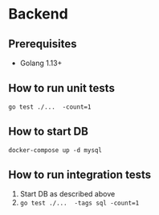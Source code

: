 # Backend

## Prerequisites

* Golang 1.13+

## How to run unit tests

    go test ./...  -count=1

## How to start DB

    docker-compose up -d mysql

## How to run integration tests

1. Start DB as described above
2. `go test ./...  -tags sql -count=1`
